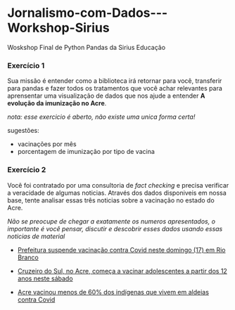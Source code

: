 # Jornalismo-com-Dados---Workshop-Sirius
Woskshop Final de Python Pandas da Sirius Educação

### Exercício 1

Sua missão é entender como a biblioteca irá retornar para você, transferir para pandas e fazer todos os tratamentos que você achar relevantes para aprensentar uma visualização de dados que nos ajude a entender **A evolução da imunização no Acre**.

_nota: esse exercicio é aberto, não existe uma unica forma certa!_

sugestões:
* vacinações por mês
* porcentagem de imunização por tipo de vacina

### Exercício 2
Você foi contratado por uma consultoria de _fact checking_ e precisa verificar a veracidade de algumas noticias. Através dos dados disponiveis em nossa base, tente analisar essas três noticias sobre a vacinação no estado do Acre. 

_Não se preocupe de chegar a exatamente os numeros apresentados, o importante é você pensar, discutir e descobrir esses dados usando essas noticias de material_

* [Prefeitura suspende vacinação contra Covid neste domingo (17) em Rio Branco](https://g1.globo.com/ac/acre/noticia/2021/10/16/prefeitura-suspende-vacinacao-contra-covid-neste-domingo-17-em-rio-branco.ghtml)

* [Cruzeiro do Sul, no Acre, começa a vacinar adolescentes a partir dos 12 anos neste sábado](https://g1.globo.com/ac/acre/noticia/2021/07/29/cruzeiro-do-sul-no-acre-comeca-a-vacinar-adolescentes-a-partir-dos-12-anos-neste-sabado.ghtml)

* [Acre vacinou menos de 60% dos indígenas que vivem em aldeias contra Covid](https://g1.globo.com/ac/acre/noticia/2021/04/16/acre-vacinou-menos-de-60percent-dos-indigenas-que-vivem-em-aldeias-contra-covid.ghtml)
